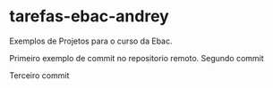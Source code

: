 # tarefas-ebac-andrey
 Exemplos de Projetos para o curso da Ebac.

  Primeiro exemplo de commit no repositorio remoto. Segundo commit
  
Terceiro commit 